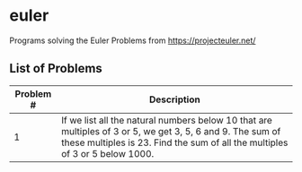# euler
Programs solving the Euler Problems from https://projecteuler.net/

## List of Problems

| Problem # | Description |
| --------- | ----------- |
|   1  | If we list all the natural numbers below 10 that are multiples of 3 or 5, we get 3, 5, 6 and 9. The sum of these multiples is 23. Find the sum of all the multiples of 3 or 5 below 1000. |

